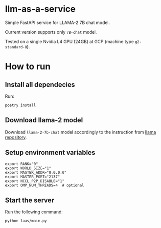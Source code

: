 # llm-as-a-service
Simple FastAPI service for LLAMA-2 7B chat model.

Current version supports only `7B-chat` model.

Tested on a single Nvidia L4 GPU (24GB) at GCP (machine type `g2-standard-8`).


# How to run

## Install all dependecies
Run:
```shell
poetry install
```

## Download llama-2 model
Download `llama-2-7b-chat` model accordingly to the instruction from [llama repository](https://github.com/facebookresearch/llama/tree/ea9f33d6d3ea8ed7d560d270986407fd6c2e52b7).

## Setup environment variables
```shell
export RANK="0"
export WORLD_SIZE="1"
export MASTER_ADDR="0.0.0.0"
export MASTER_PORT="2137"
export NCCL_P2P_DISABLE="1"
export OMP_NUM_THREADS=4  # optional
```


## Start the server
Run the following command:
```shell
python laas/main.py
```